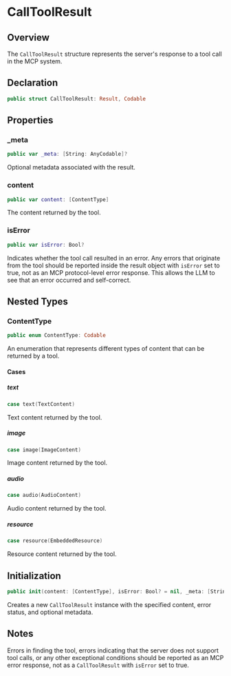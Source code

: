 # CallToolResult

## Overview

The `CallToolResult` structure represents the server's response to a tool call in the MCP system.

## Declaration

```swift
public struct CallToolResult: Result, Codable
```

## Properties

### _meta

```swift
public var _meta: [String: AnyCodable]?
```

Optional metadata associated with the result.

### content

```swift
public var content: [ContentType]
```

The content returned by the tool.

### isError

```swift
public var isError: Bool?
```

Indicates whether the tool call resulted in an error. Any errors that originate from the tool should be reported inside the result object with `isError` set to true, not as an MCP protocol-level error response. This allows the LLM to see that an error occurred and self-correct.

## Nested Types

### ContentType

```swift
public enum ContentType: Codable
```

An enumeration that represents different types of content that can be returned by a tool.

#### Cases

##### text

```swift
case text(TextContent)
```

Text content returned by the tool.

##### image

```swift
case image(ImageContent)
```

Image content returned by the tool.

##### audio

```swift
case audio(AudioContent)
```

Audio content returned by the tool.

##### resource

```swift
case resource(EmbeddedResource)
```

Resource content returned by the tool.

## Initialization

```swift
public init(content: [ContentType], isError: Bool? = nil, _meta: [String: AnyCodable]? = nil)
```

Creates a new `CallToolResult` instance with the specified content, error status, and optional metadata.

## Notes

Errors in finding the tool, errors indicating that the server does not support tool calls, or any other exceptional conditions should be reported as an MCP error response, not as a `CallToolResult` with `isError` set to true.
